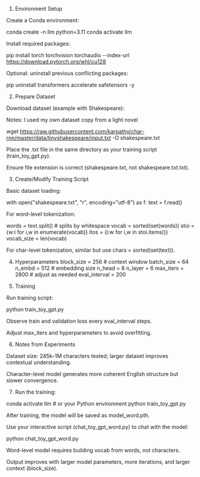 1. Environment Setup

Create a Conda environment:

conda create -n llm python=3.11
conda activate llm


Install required packages:

pip install torch torchvision torchaudio --index-url https://download.pytorch.org/whl/cu128


Optional: uninstall previous conflicting packages:

pip uninstall transformers accelerate safetensors -y

2. Prepare Dataset

Download dataset (example with Shakespeare):

Notes: I used my own dataset copy from a light novel

wget https://raw.githubusercontent.com/karpathy/char-rnn/master/data/tinyshakespeare/input.txt -O shakespeare.txt


Place the .txt file in the same directory as your training script (train_toy_gpt.py).

Ensure file extension is correct (shakespeare.txt, not shakespeare.txt.txt).

3. Create/Modify Training Script

Basic dataset loading:

with open("shakespeare.txt", "r", encoding="utf-8") as f:
    text = f.read()


For word-level tokenization:

words = text.split()  # splits by whitespace
vocab = sorted(set(words))
stoi = {w:i for i,w in enumerate(vocab)}
itos = {i:w for i,w in stoi.items()}
vocab_size = len(vocab)


For char-level tokenization, similar but use chars = sorted(set(text)).

4. Hyperparameters
block_size = 256     # context window
batch_size = 64
n_embd = 512         # embedding size
n_head = 8
n_layer = 6
max_iters = 2800     # adjust as needed
eval_interval = 200

5. Training

Run training script:

python train_toy_gpt.py


Observe train and validation loss every eval_interval steps.

Adjust max_iters and hyperparameters to avoid overfitting.

6. Notes from Experiments

Dataset size: 245k–1M characters tested; larger dataset improves contextual understanding.

Character-level model generates more coherent English structure but slower convergence.

7. Run the training:

conda activate llm   # or your Python environment
python train_toy_gpt.py


After training, the model will be saved as model_word.pth.

Use your interactive script (chat_toy_gpt_word.py) to chat with the model:

python chat_toy_gpt_word.py

Word-level model requires building vocab from words, not characters.

Output improves with larger model parameters, more iterations, and larger context (block_size).
